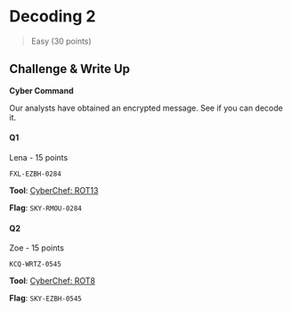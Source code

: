 # Decoding 2
> Easy (30 points)

## Challenge & Write Up

**Cyber Command**

Our analysts have obtained an encrypted message. See if you can decode it.

#### Q1

Lena - 15 points
	
```FXL-EZBH-0284```

**Tool**: [CyberChef: ROT13](https://gchq.github.io/CyberChef/#recipe=ROT13(true,true,false,13))

**Flag**: ```SKY-RMOU-0284```

#### Q2

Zoe - 15 points
	
```KCQ-WRTZ-0545```

**Tool**: [CyberChef: ROT8](https://gchq.github.io/CyberChef/#recipe=ROT13(true,true,false,8))

**Flag**: ```SKY-EZBH-0545```
